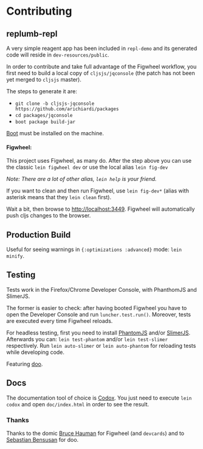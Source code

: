 # Contributing

## replumb-repl

A very simple reagent app has been included in ```repl-demo``` and its generated code will reside in ```dev-resources/public```.

In order to contribute and take full advantage of the Figwheel workflow, you first need to build a local copy of ```cljsjs/jqconsole``` (the patch has not been yet merged to ```cljsjs``` master).

The steps to generate it are:

* ```git clone -b cljsjs-jqconsole https://github.com/arichiardi/packages```
* ```cd packages/jqconsole```
* ```boot package build-jar```

[Boot](https://github.com/boot-clj/boot#install) must be installed on the machine.

#### Figwheel:

This project uses Figwheel, as many do. After the step above you can use the classic ```lein figwheel dev``` or use the local alias ```lein fig-dev```

*Note: There are a lot of other alias, ```lein help``` is your friend.*

If you want to clean and then run Figwheel, use ```lein fig-dev*``` (alias with asterisk means that they ```lein clean``` first).

Wait a bit, then browse to [http://localhost:3449](http://localhost:3449). Figwheel will automatically push cljs changes to the browser.


## Production Build

Useful for seeing warnings in ```{:optimizations :advanced}``` mode: ```lein minify```.

## Testing

Tests work in the Firefox/Chrome Developer Console, with PhanthomJS and SlimerJS.

The former is easier to check: after having booted Figwheel you have to open the Developer Console and run ```luncher.test.run()```. Moreover, tests are executed every time Figwheel reloads.

For headless testing, first you need to install [PhantomJS](https://github.com/ariya/phantomjs/) and/or [SlimerJS](http://slimerjs.org/). Afterwards you can: ```lein test-phantom``` and/or ```lein test-slimer``` respectively.
Run ```lein auto-slimer``` or ```lein auto-phantom``` for reloading tests while developing code.

Featuring [doo](https://github.com/bensu/doo).

## Docs

The documentation tool of choice is [Codox](https://github.com/weavejester/codox). You just need to execute `lein codox` and open `doc/index.html` in order to see the result.

### Thanks

Thanks to the domic [Bruce Hauman](https://github.com/bhauman) for Figwheel (and ```devcards```) and to [Sebastian Bensusan](https://github.com/bensu) for doo.
